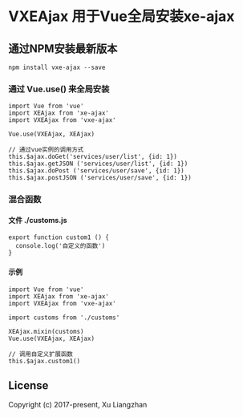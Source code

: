 # VXEAjax 用于Vue全局安装xe-ajax

## 通过NPM安装最新版本

``` shell
npm install vxe-ajax --save
```

### 通过 Vue.use() 来全局安装
``` shell
import Vue from 'vue'
import XEAjax from 'xe-ajax'
import VXEAjax from 'vxe-ajax'

Vue.use(VXEAjax, XEAjax)

// 通过vue实例的调用方式
this.$ajax.doGet('services/user/list', {id: 1})
this.$ajax.getJSON ('services/user/list', {id: 1})
this.$ajax.doPost ('services/user/save', {id: 1})
this.$ajax.postJSON ('services/user/save', {id: 1})
```

### 混合函数
#### 文件 ./customs.js
``` shell
export function custom1 () {
  console.log('自定义的函数')
} 
```
#### 示例
``` shell
import Vue from 'vue'
import XEAjax from 'xe-ajax'
import VXEAjax from 'vxe-ajax'

import customs from './customs'

XEAjax.mixin(customs)
Vue.use(VXEAjax, XEAjax)

// 调用自定义扩展函数
this.$ajax.custom1()
```

## License
Copyright (c) 2017-present, Xu Liangzhan